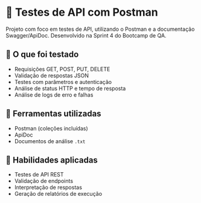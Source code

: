 # 🔌 Testes de API com Postman

Projeto com foco em testes de API, utilizando o Postman e a documentação Swagger/ApiDoc. Desenvolvido na Sprint 4 do Bootcamp de QA.

## 📌 O que foi testado

- Requisições GET, POST, PUT, DELETE
- Validação de respostas JSON
- Testes com parâmetros e autenticação
- Análise de status HTTP e tempo de resposta
- Análise de logs de erro e falhas

## 🧪 Ferramentas utilizadas

- Postman (coleções incluídas)
- ApiDoc
- Documentos de análise `.txt`

## 🧠 Habilidades aplicadas

- Testes de API REST
- Validação de endpoints
- Interpretação de respostas
- Geração de relatórios de execução
